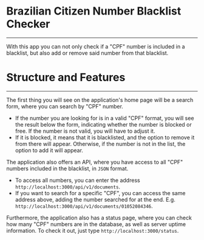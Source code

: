 # Brazilian Citizen Number Blacklist Checker
___

With this app you can not only check if a "CPF" number is included in a blacklist, but also add or remove said number from that blacklist.

# Structure and Features
___
The first thing you will see on the application's home page will be a search form, where you can search by "CPF" number.
- If the number you are looking for is in a valid "CPF" format, you will see the result below the form, indicating whether the number is blocked or free. If the number is not valid, you will have to adjust it.
- If it is blocked, it means that it is blacklisted, and the option to remove it from there will appear. Otherwise, if the number is not in the list, the option to add it will appear.

The application also offers an API, where you have access to all "CPF" numbers included in the blacklist, in `JSON` format.
- To access all numbers, you can enter the address `http://localhost:3000/api/v1/documents`.
- If you want to search for a specific "CPF", you can access the same address above, adding the number searched for at the end. E.g. `http://localhost:3000/api/v1/documents/01052084346`.

Furthermore, the application also has a status page, where you can check how many "CPF" numbers are in the database, as well as server uptime information. To check it out, just type `http://localhost:3000/status`.

